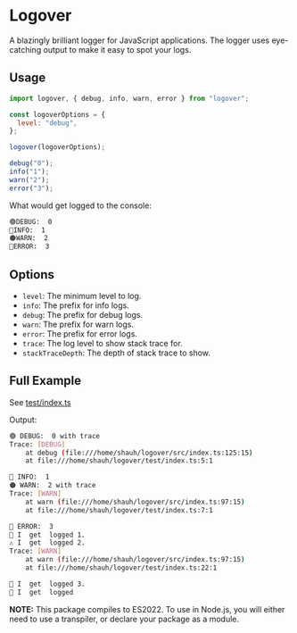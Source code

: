 # Logover

A blazingly brilliant logger for JavaScript applications. The logger uses eye-catching output to make it easy to spot your logs.

## Usage

```javascript
import logover, { debug, info, warn, error } from "logover";

const logoverOptions = {
  level: "debug",
};

logover(logoverOptions);

debug("0");
info("1");
warn("2");
error("3");
```

What would get logged to the console:

```bash
🟢DEBUG:  0
🔵INFO:  1
🟠WARN:  2
🔴ERROR:  3
```

## Options

- `level`: The minimum level to log.
- `info`: The prefix for info logs.
- `debug`: The prefix for debug logs.
- `warn`: The prefix for warn logs.
- `error`: The prefix for error logs.
- `trace`: The log level to show stack trace for.
- `stackTraceDepth`: The depth of stack trace to show.

## Full Example

See [test/index.ts](https://github.com/ShaunSHamilton/logover/blob/main/test/index.ts)

Output:

```bash
🟢 DEBUG:  0 with trace
Trace: [DEBUG]
    at debug (file:///home/shauh/logover/src/index.ts:125:15)
    at file:///home/shauh/logover/test/index.ts:5:1

🔵 INFO:  1
🟠 WARN:  2 with trace
Trace: [WARN]
    at warn (file:///home/shauh/logover/src/index.ts:97:15)
    at file:///home/shauh/logover/test/index.ts:7:1

🔴 ERROR:  3
🙂 I  get  logged 1.
⚠️ I  get  logged 2.
Trace: [WARN]
    at warn (file:///home/shauh/logover/src/index.ts:97:15)
    at file:///home/shauh/logover/test/index.ts:22:1

🔴 I  get  logged 3.
🔴 I  get  logged
```

**NOTE:** This package compiles to ES2022. To use in Node.js, you will either need to use a transpiler, or declare your package as a module.
